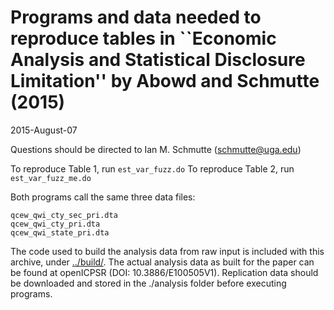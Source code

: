 # Programs and data needed to reproduce tables in ``Economic Analysis and Statistical Disclosure Limitation'' by Abowd and Schmutte (2015)

2015-August-07

Questions should be directed to Ian M. Schmutte (schmutte@uga.edu)


To reproduce Table 1, run `est_var_fuzz.do`
To reproduce Table 2, run `est_var_fuzz_me.do`

Both programs call the same three data files:

	qcew_qwi_cty_sec_pri.dta
	qcew_qwi_cty_pri.dta
	qcew_qwi_state_pri.dta


The code used to build the analysis data from raw input is included with this archive, under [../build/](../build/). The actual analysis data as built for the paper  can be found at openICPSR (DOI: 10.3886/E100505V1). Replication data should be downloaded and stored in the ./analysis folder before executing programs.
